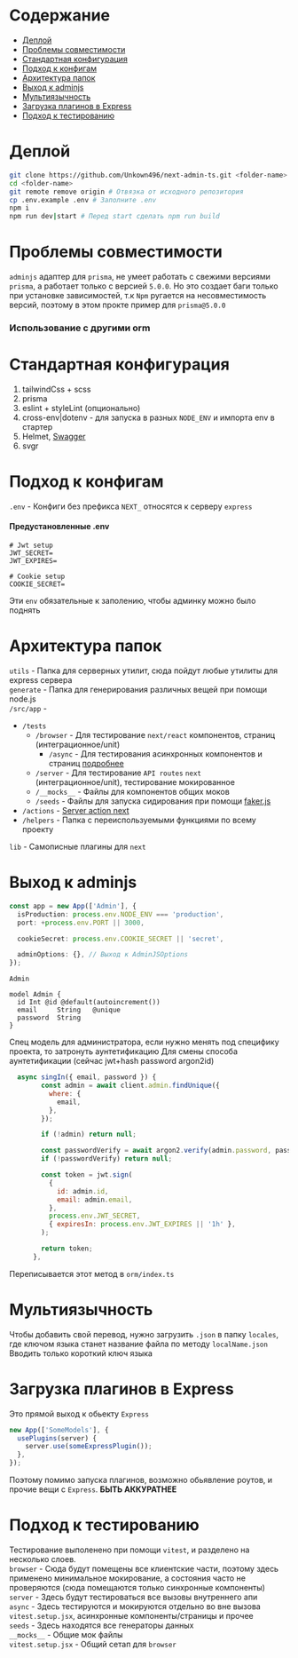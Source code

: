 # Содержание

- [Деплой](#деплой)
- [Проблемы совместимости](#проблемы-совместимости)
- [Стандартная конфигурация](#стандартная-конфигурация)
- [Подход к конфигам](#подход-к-конфигам)
- [Архитектура папок](#архитектура-папок)
- [Выход к adminjs](#выход-к-adminjs)
- [Мультиязычность](#мультиязычность)
- [Загрузка плагинов в Express](#загрузка-плагинов-в-express)
- [Подход к тестированию](#подход-к-тестированию)

# Деплой

```bash
git clone https://github.com/Unkown496/next-admin-ts.git <folder-name>
cd <folder-name>
git remote remove origin # Отвязка от исходного репозитория
cp .env.example .env # Заполните .env
npm i
npm run dev|start # Перед start сделать npm run build
```

# Проблемы совместимости

`adminjs` адаптер для `prisma`, не умеет работать с свежими версиями `prisma`, а работает только с версией `5.0.0`. Но это создает баги только при установке зависимостей, т.к `Npm` ругается на несовместимость версий, поэтому в этом прокте пример для `prisma@5.0.0`

### Использование с другими orm

# Стандартная конфигурация

1. tailwindCss + scss
2. prisma
3. eslint + styleLint (опционально)
4. cross-env|dotenv - для запуска в разных `NODE_ENV` и импорта env в стартер
5. Helmet, [Swagger](https://www.npmjs.com/package/express-jsdoc-swagger)
6. svgr

# Подход к конфигам

`.env` - Конфиги без префикса `NEXT_` относятся к серверу `express`

#### Предустановленные .env

```env
# Jwt setup
JWT_SECRET=
JWT_EXPIRES=

# Cookie setup
COOKIE_SECRET=
```

Эти `env` обязательные к заполению, чтобы админку можно было поднять

# Архитектура папок

`utils` - Папка для серверных утилит, сюда пойдут любые утилиты для express сервера <br />
`generate` - Папка для генерирования различных вещей при помощи node.js <br />
`/src/app` -

- `/tests`
  - `/browser` - Для тестирование `next/react` компонентов, страниц (интеграционное/unit)
    - `/async` - Для тестирования асинхронных компонентов и страниц [подробнее](#подход-к-тестированию)
  - `/server` - Для тестирование `API routes` `next` (интеграционное/unit), тестирование мокированное
  - `/__mocks__` - Файлы для компонентов общих моков
  - `/seeds` - Файлы для запуска сидирования при помощи [faker.js](https://fakerjs.dev/)
- `/actions` - [Server action next](https://nextjs.org/docs/app/building-your-application/data-fetching/server-actions-and-mutations)
- `/helpers` - Папка с переиспользуемыми функциями по всему проекту

`lib` - Самописные плагины для `next`

# Выход к adminjs

```ts
const app = new App(['Admin'], {
  isProduction: process.env.NODE_ENV === 'production',
  port: +process.env.PORT || 3000,

  cookieSecret: process.env.COOKIE_SECRET || 'secret',

  adminOptions: {}, // Выход к AdminJSOptions
});
```

`Admin`

```prisma
model Admin {
  id Int @id @default(autoincrement())
  email     String   @unique
  password  String
}
```

Спец модель для администратора, если нужно менять под специфику проекта, то затронуть аунтетификацию
Для смены способа аунтетификации (сейчас jwt+hash password argon2id)

```js
  async singIn({ email, password }) {
        const admin = await client.admin.findUnique({
          where: {
            email,
          },
        });

        if (!admin) return null;

        const passwordVerify = await argon2.verify(admin.password, password);
        if (!passwordVerify) return null;

        const token = jwt.sign(
          {
            id: admin.id,
            email: admin.email,
          },
          process.env.JWT_SECRET,
          { expiresIn: process.env.JWT_EXPIRES || '1h' },
        );

        return token;
      },
```

Переписывается этот метод в `orm/index.ts`

# Мультиязычность

Чтобы добавить свой перевод, нужно загрузить `.json` в папку `locales`, где ключом языка станет название файла по методу `localName.json`
Вводить только короткий ключ языка

# Загрузка плагинов в Express

Это прямой выход к обьекту `Express`

```js
new App(['SomeModels'], {
  usePlugins(server) {
    server.use(someExpressPlugin());
  },
});
```

Поэтому помимо запуска плагинов, возможно обьявление роутов, и прочие вещи с `Express`. **БЫТЬ АККУРАТНЕЕ**

# Подход к тестированию

Тестирование выполенено при помощи `vitest`, и разделено на несколько слоев. <br />
`browser` - Сюда будут помещены все клиентские части, поэтому здесь применено минимальное мокирование, а состояния часто не проверяются (сюда помещаются только синхронные компоненты) <br />
`server` - Здесь будут тестироваться все вызовы внутреннего апи <br />
`async` - Здесь тестируются и мокируются отдельно во вне вызова `vitest.setup.jsx`, асинхронные компоненты/страницы и прочее <br />
`seeds` - Здесь находятся все генераторы данных <br />
`__mocks__` - Общие мок файлы <br/>
`vitest.setup.jsx` - Общий сетап для `browser`
